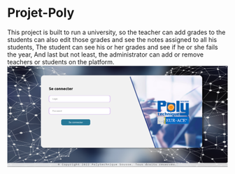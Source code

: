 # Projet-Poly
This project is built to run a university, so the teacher can add grades to the students can also edit those grades and see the notes assigned to all his students,
The student can see his or her grades and see if he or she fails the year,
And last but not least, the administrator can add or remove teachers or students on the platform.
![Login Interface](https://raw.githubusercontent.com/Achraf-Ben-Cheikh-Ladhari/Projet-Poly/main/image/poly.png)
